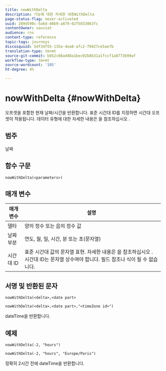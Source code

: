 ```yaml
---
title: nowWithDelta
description: 기능에 대한 자세한 내용WithDelta
page-status-flag: never-activated
uuid: 269d590c-5a6d-40b9-a879-02f5033863fc
contentOwner: sauviat
audience: rns
content-type: reference
topic-tags: journeys
discoiquuid: 5df34f55-135a-4ea8-afc2-f9427ce5ae7b
translation-type: tm+mt
source-git-commit: b852c08a488a1bec02b8b31a1fccf1a8773b99af
workflow-type: tm+mt
source-wordcount: '105'
ht-degree: 4%

---
```



# nowWithDelta {#nowWithDelta}

오프셋을 포함한 현재 날짜/시간을 반환합니다. 표준 시간대 ID를 지정하면 시간대 오프셋이 적용됩니다. 데이터 유형에 대한 자세한 내용은 을 참조하십시오 [](../expression/data-types.md).

## 범주

날짜

## 함수 구문

`nowWithDelta(<parameters>)`

## 매개 변수

| 매개 변수 | 설명 |
|--- |--- |
| 델타 | 양의 정수 또는 음의 정수 값 |
| 날짜 부분 | 연도, 월, 일, 시간, 분 또는 초(문자열) |
| 시간대 ID | 표준 시간대 값의 문자열 표현. 자세한 내용은 을 참조하십시오 [](../expression/data-types.md). 시간대 ID는 문자열 상수여야 합니다. 필드 참조나 식이 될 수 없습니다. |

## 서명 및 반환된 문자

`nowWithDelta(<delta>,<date part>`

`nowWithDelta(<delta>,<date part>,"<timeZone id>")`

dateTime을 반환합니다.

## 예제

`nowWithDelta(-2, "hours")`

`nowWithDelta(-2, "hours", "Europe/Paris")`

정확히 2시간 전에 dateTime을 반환합니다.
